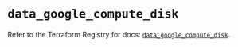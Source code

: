 # `data_google_compute_disk`

Refer to the Terraform Registry for docs: [`data_google_compute_disk`](https://registry.terraform.io/providers/hashicorp/google/6.21.0/docs/data-sources/compute_disk).
